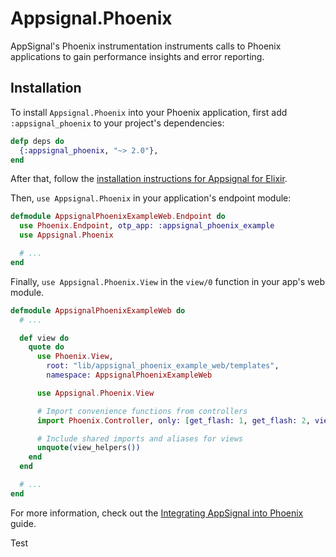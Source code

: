 # Appsignal.Phoenix

AppSignal's Phoenix instrumentation instruments calls to Phoenix applications
to gain performance insights and error reporting.

## Installation

To install `Appsignal.Phoenix` into your Phoenix application, first add
`:appsignal_phoenix` to your project's dependencies:

``` elixir
defp deps do
  {:appsignal_phoenix, "~> 2.0"},
end
```

After that, follow the [installation instructions for Appsignal for
Elixir](https://docs.appsignal.com/elixir/installation/).

Then, `use Appsignal.Phoenix` in your application's endpoint module:

``` elixir
defmodule AppsignalPhoenixExampleWeb.Endpoint do
  use Phoenix.Endpoint, otp_app: :appsignal_phoenix_example
  use Appsignal.Phoenix

  # ...
end
```

Finally, `use Appsignal.Phoenix.View` in the `view/0` function in your app's web
module.

``` elixir
defmodule AppsignalPhoenixExampleWeb do
  # ...

  def view do
    quote do
      use Phoenix.View,
        root: "lib/appsignal_phoenix_example_web/templates",
        namespace: AppsignalPhoenixExampleWeb

      use Appsignal.Phoenix.View

      # Import convenience functions from controllers
      import Phoenix.Controller, only: [get_flash: 1, get_flash: 2, view_module: 1]

      # Include shared imports and aliases for views
      unquote(view_helpers())
    end
  end

  # ...
end
```

For more information, check out the [Integrating AppSignal into
Phoenix](https://docs.appsignal.com/elixir/integrations/phoenix.html) guide.

Test
